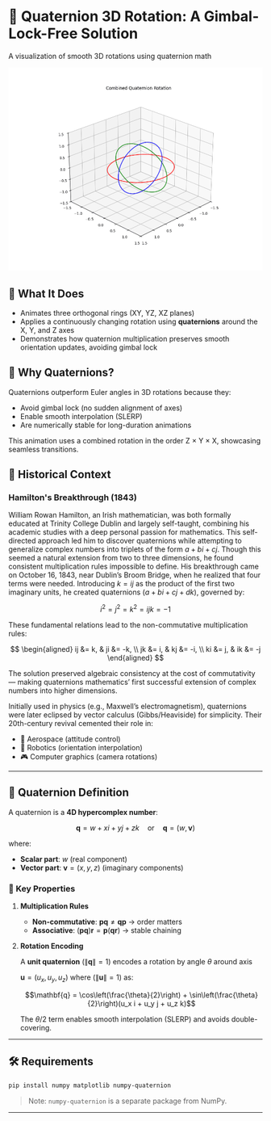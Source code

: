 # 🔄 Quaternion 3D Rotation: A Gimbal-Lock-Free Solution

A visualization of smooth 3D rotations using quaternion math

![Quaternion-Rotation](quaternion_rotation.gif)

## 📌 What It Does

* Animates three orthogonal rings (XY, YZ, XZ planes)
* Applies a continuously changing rotation using **quaternions** around the X, Y, and Z axes
* Demonstrates how quaternion multiplication preserves smooth orientation updates, avoiding gimbal lock

## 🧠 Why Quaternions?

Quaternions outperform Euler angles in 3D rotations because they:

* Avoid gimbal lock (no sudden alignment of axes)
* Enable smooth interpolation (SLERP)
* Are numerically stable for long-duration animations

This animation uses a combined rotation in the order Z × Y × X, showcasing seamless transitions.

## 📜 Historical Context

### Hamilton's Breakthrough (1843)

William Rowan Hamilton, an Irish mathematician, was both formally educated at Trinity College Dublin and largely self-taught, combining his academic studies with a deep personal passion for mathematics. This self-directed approach led him to discover quaternions while attempting to generalize complex numbers into triplets of the form $a + bi + cj$. Though this seemed a natural extension from two to three dimensions, he found consistent multiplication rules impossible to define. His breakthrough came on October 16, 1843, near Dublin’s Broom Bridge, when he realized that four terms were needed. Introducing $k = ij$ as the product of the first two imaginary units, he created quaternions $(a + bi + cj + dk)$, governed by:

$$i^2 = j^2 = k^2 = ijk = -1$$

These fundamental relations lead to the non-commutative multiplication rules:

$$
\begin{aligned}
ij &= k, & ji &= -k, \\
jk &= i, & kj &= -i, \\
ki &= j, & ik &= -j
\end{aligned}
$$

The solution preserved algebraic consistency at the cost of commutativity — making quaternions mathematics’ first successful extension of complex numbers into higher dimensions.

Initially used in physics (e.g., Maxwell’s electromagnetism), quaternions were later eclipsed by vector calculus (Gibbs/Heaviside) for simplicity. Their 20th-century revival cemented their role in:

* 🚀 Aerospace (attitude control)
* 🤖 Robotics (orientation interpolation)
* 🎮 Computer graphics (camera rotations)

---

## 🔢 Quaternion Definition

A quaternion is a **4D hypercomplex number**:

$$ \mathbf{q} = w + xi + yj + zk \quad \text{or} \quad \mathbf{q} = (w, \mathbf{v}) $$

where:

* **Scalar part**: $w$ (real component)
* **Vector part**: $\mathbf{v} = (x, y, z)$ (imaginary components)

### 🔧 Key Properties

1. **Multiplication Rules**
   * **Non-commutative**: $\mathbf{p}\mathbf{q} \neq \mathbf{q}\mathbf{p}$ → order matters
   * **Associative**: $(\mathbf{p}\mathbf{q})\mathbf{r} = \mathbf{p}(\mathbf{q}\mathbf{r})$ → stable chaining

2. **Rotation Encoding**

   A **unit quaternion** ($\|\mathbf{q}\| = 1$) encodes a rotation by angle $\theta$ around axis

   $\mathbf{u} = (u_x, u_y, u_z)$ where ($\|\mathbf{u}\| = 1$) as:

   $$\mathbf{q} = \cos\left(\frac{\theta}{2}\right) + \sin\left(\frac{\theta}{2}\right)(u_x i + u_y j + u_z k)$$

   The $\theta/2$ term enables smooth interpolation (SLERP) and avoids double-covering.

---

## 🛠️ Requirements

```bash
pip install numpy matplotlib numpy-quaternion
```

> Note: `numpy-quaternion` is a separate package from NumPy.

---
